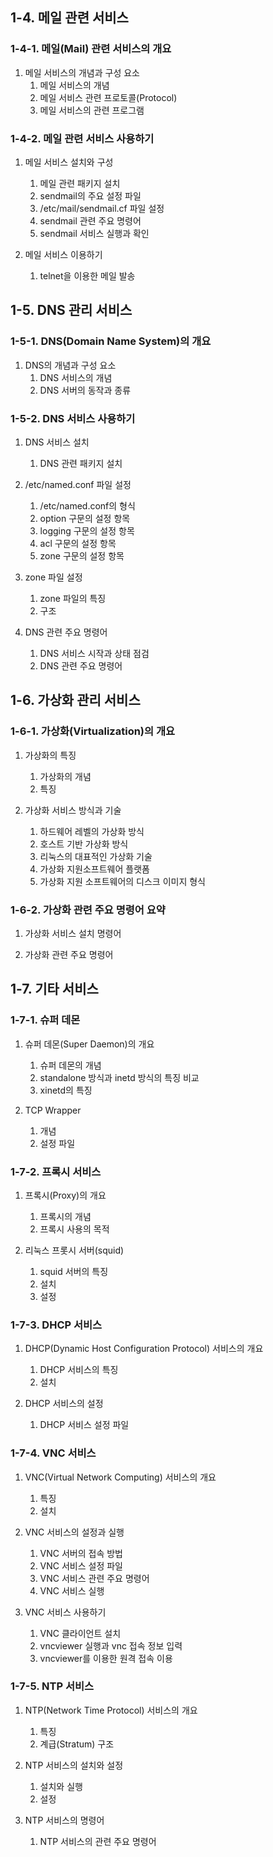 ## 1-4. 메일 관련 서비스

### 1-4-1. 메일(Mail) 관련 서비스의 개요

1. 메일 서비스의 개념과 구성 요소
   1. 메일 서비스의 개념
   2. 메일 서비스 관련 프로토콜(Protocol)
   3. 메일 서비스의 관련 프로그램

### 1-4-2. 메일 관련 서비스 사용하기

1. 메일 서비스 설치와 구성
   1. 메일 관련 패키지 설치
   2. sendmail의 주요 설정 파일
   3. /etc/mail/sendmail.cf 파일 설정
   4. sendmail 관련 주요 명령어
   5. sendmail 서비스 실행과 확인

2. 메일 서비스 이용하기
   1. telnet을 이용한 메일 발송

## 1-5. DNS 관리 서비스

### 1-5-1. DNS(Domain Name System)의 개요

1. DNS의 개념과 구성 요소
   1. DNS 서비스의 개념
   2. DNS 서버의 동작과 종류

### 1-5-2. DNS 서비스 사용하기

1. DNS 서비스 설치
   1. DNS 관련 패키지 설치

2. /etc/named.conf 파일 설정
   1. /etc/named.conf의 형식
   2. option 구문의 설정 항목
   3. logging 구문의 설정 항목
   4. acl 구문의 설정 항목
   5. zone 구문의 설정 항목

3. zone 파일 설정
   1. zone 파일의 특징
   2. 구조

4. DNS 관련 주요 명령어
   1. DNS 서비스 시작과 상태 점검
   2. DNS 관련 주요 명령어

## 1-6. 가상화 관리 서비스

### 1-6-1. 가상화(Virtualization)의 개요

1. 가상화의 특징
   1. 가상화의 개념
   2. 특징

2. 가상화 서비스 방식과 기술
   1. 하드웨어 레벨의 가상화 방식
   2. 호스트 기반 가상화 방식
   3. 리눅스의 대표적인 가상화 기술
   4. 가상화 지원소프트웨어 플랫폼
   5. 가상화 지원 소프트웨어의 디스크 이미지 형식

### 1-6-2. 가상화 관련 주요 명령어 요약

1. 가상화 서비스 설치 명령어

2. 가상화 관련 주요 명령어

## 1-7. 기타 서비스

### 1-7-1. 슈퍼 데몬

1. 슈퍼 데몬(Super Daemon)의 개요
   1. 슈퍼 데몬의 개념
   2. standalone 방식과 inetd 방식의 특징 비교
   3. xinetd의 특징

2. TCP Wrapper
   1. 개념
   2. 설정 파일

### 1-7-2. 프록시 서비스

1. 프록시(Proxy)의 개요
   1. 프록시의 개념
   2. 프록시 사용의 목적

2. 리눅스 프롯시 서버(squid)
   1. squid 서버의 특징
   2. 설치
   3. 설정

### 1-7-3. DHCP 서비스

1. DHCP(Dynamic Host Configuration Protocol) 서비스의 개요
   1. DHCP 서비스의 특징
   2. 설치

2. DHCP 서비스의 설정
   1. DHCP 서비스 설정 파일

### 1-7-4. VNC 서비스

1. VNC(Virtual Network Computing) 서비스의 개요
   1. 특징
   2. 설치

2. VNC 서비스의 설정과 실행
   1. VNC 서버의 접속 방법
   2. VNC 서비스 설정 파일
   3. VNC 서비스 관련 주요 명령어
   4. VNC 서비스 실행

3. VNC 서비스 사용하기
   1. VNC 클라이언트 설치
   2. vncviewer 실행과 vnc 접속 정보 입력
   3. vncviewer를 이용한 원격 접속 이용

### 1-7-5. NTP 서비스

1. NTP(Network Time Protocol) 서비스의 개요
   1. 특징
   2. 계급(Stratum) 구조

2. NTP 서비스의 설치와 설정
   1. 설치와 실행
   2. 설정

3. NTP 서비스의 명령어
   1. NTP 서비스의 관련 주요 명령어
